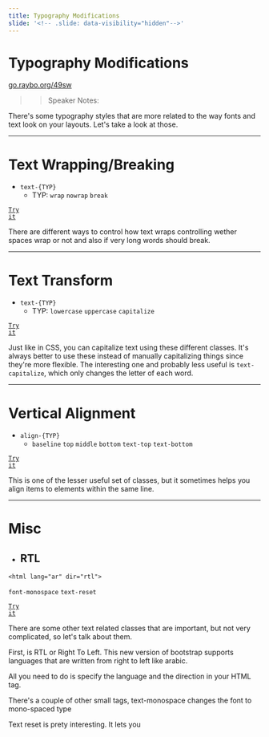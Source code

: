 ```yaml
---
title: Typography Modifications
slide: '<!-- .slide: data-visibility="hidden"-->'
---
```


<!-- .slide: data-state="layout-title" class="bg-dark"-->

# Typography Modifications

<div class="slide-link"><a href="https://go.raybo.org/49sw"><i class="fab fa-slideshare"></i> go.raybo.org/49sw</a></div>

> > Speaker Notes:

There's some typography styles that are more related to the way fonts and text look on your layouts. Let's take a look at those.

---

<!-- .slide: data-state="layout-code-list" -->

# Text Wrapping/Breaking

- `text-{TYP}`
  - TYP: `wrap` `nowrap` `break`

<a href="https://codepen.io/planetoftheweb/pen/wvgqMEV?editors=1000" target="_blank"><code class="code-royal">Try it</code></a>

> >

There are different ways to control how text wraps controlling wether spaces wrap or not and also if very long words should break.

---

<!-- .slide: data-state="layout-code-list" -->

# Text Transform

- `text-{TYP}`
  - TYP: `lowercase` `uppercase` `capitalize`

<a href="https://codepen.io/planetoftheweb/pen/VwPzegG?editors=1000" target="_blank"><code class="code-royal">Try it</code></a>

> >

Just like in CSS, you can capitalize text using these different classes. It's always better to use these instead of manually capitalizing things since they're more flexible. The interesting one and probably less useful is `text-capitalize`, which only changes the letter of each word.

---

<!-- .slide: data-state="layout-code-list" -->

# Vertical Alignment

- `align-{TYP}`
  - `baseline` `top` `middle` `bottom` `text-top` `text-bottom`

<a href="https://codepen.io/planetoftheweb/pen/xxgLVzm?editors=1000" target="_blank"><code class="code-royal">Try it</code></a>

> >

This is one of the lesser useful set of classes, but it sometimes helps you align items to elements within the same line.

---

<!-- .slide: data-state="layout-code-list" -->

# Misc

- ## RTL

```
<html lang="ar" dir="rtl">
```

`font-monospace` `text-reset`

<a href="https://codepen.io/planetoftheweb/pen/LYxjNPB?editors=1000" target="_blank"><code class="code-royal">Try it</code></a>

> >

There are some other text related classes that are important, but not very complicated, so let's talk about them.

First, is RTL or Right To Left. This new version of bootstrap supports languages that are written from right to left like arabic.

All you need to do is specify the language and the direction in your HTML tag.

There's a couple of other small tags, text-monospace changes the font to mono-spaced type

Text reset is prety interesting. It lets you
